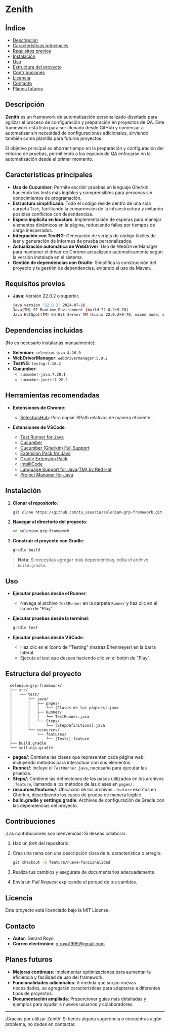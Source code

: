# Zenith

## Índice
- [Descripción](#descripción)
- [Características principales](#características-principales)
- [Requisitos previos](#requisitos-previos)
- [Instalación](#instalación)
- [Uso](#uso)
- [Estructura del proyecto](#estructura-del-proyecto)
- [Contribuciones](#contribuciones)
- [Licencia](#licencia)
- [Contacto](#contacto)
- [Planes futuros](#planes-futuros)

## Descripción
**Zenith** es un framework de automatización personalizado diseñado para agilizar el proceso de configuración y preparación en proyectos de QA. Este framework está listo para ser clonado desde GitHub y comenzar a automatizar sin necesidad de configuraciones adicionales, sirviendo también como plantilla para futuros proyectos.

El objetivo principal es ahorrar tiempo en la preparación y configuración del entorno de pruebas, permitiendo a los equipos de QA enfocarse en la automatización desde el primer momento.

## Características principales
- **Uso de Cucumber**: Permite escribir pruebas en lenguaje Gherkin, haciendo los tests más legibles y comprensibles para personas sin conocimientos de programación.
- **Estructura simplificada**: Todo el código reside dentro de una sola carpeta `Test`, facilitando la comprensión de la infraestructura y evitando posibles conflictos con dependencias.
- **Espera implícita en locators**: Implementación de esperas para manejar elementos dinámicos en la página, reduciendo fallos por tiempos de carga inesperados.
- **Integración con TestNG**: Generación de scripts de código fáciles de leer y generación de informes de prueba personalizados.
- **Actualización automática de WebDriver**: Uso de WebDriverManager para mantener el driver de Chrome actualizado automáticamente según la versión instalada en el sistema.
- **Gestión de dependencias con Gradle**: Simplifica la construcción del proyecto y la gestión de dependencias, evitando el uso de Maven.

## Requisitos previos
- **Java**: Versión 22.0.2 o superior.

  ```bash
  java version "22.0.2" 2024-07-16
  Java(TM) SE Runtime Environment (build 22.0.2+9-70)
  Java HotSpot(TM) 64-Bit Server VM (build 22.0.2+9-70, mixed mode, sharing)

## Dependencias incluidas
(No es necesario instalarlas manualmente):

- **Selenium**: `selenium-java:4.26.0`
- **WebDriverManager**: `webdrivermanager:5.9.2`
- **TestNG**: `testng:7.10.2`
- **Cucumber**:
  - `cucumber-java:7.20.1`
  - `cucumber-junit:7.20.1`

## Herramientas recomendadas

- **Extensiones de Chrome**:

  - [SelectorsHub](https://chrome.google.com/webstore/detail/selectorshub/xpath-and-selector-helper): Para copiar XPath relativos de manera eficiente.

- **Extensiones de VSCode**:

  - [Test Runner for Java](https://marketplace.visualstudio.com/items?itemName=vscjava.vscode-java-test)
  - [Cucumber](https://marketplace.visualstudio.com/items?itemName=alexkrechik.cucumberautocomplete)
  - [Cucumber (Gherkin) Full Support](https://marketplace.visualstudio.com/items?itemName=GherkinIndentation.cucumber-full)
  - [Extension Pack for Java](https://marketplace.visualstudio.com/items?itemName=vscjava.vscode-java-pack)
  - [Gradle Extension Pack](https://marketplace.visualstudio.com/items?itemName=richardwillis.vscode-gradle-extension-pack)
  - [IntelliCode](https://marketplace.visualstudio.com/items?itemName=VisualStudioExptTeam.vscodeintellicode)
  - [Language Support for Java(TM) by Red Hat](https://marketplace.visualstudio.com/items?itemName=redhat.java)
  - [Project Manager for Java](https://marketplace.visualstudio.com/items?itemName=vscjava.vscode-project-manager)

## Instalación

1. **Clonar el repositorio**:

   ```bash
   git clone https://github.com/tu_usuario/selenium-grp-framework.git

2. **Navegar al directorio del proyecto**:

   ```bash
   cd selenium-grp-framework
3. **Construir el proyecto con Gradle**:

   ```bash
   gradle build
  > **Nota**: Si necesitas agregar más dependencias, edita el archivo `build.gradle`.

## Uso

- **Ejecutar pruebas desde el Runner**:
  - Navega al archivo `TestRunner` en la carpeta `Runner` y haz clic en el ícono de "Play".

- **Ejecutar pruebas desde la terminal**:

  ```bash
  gradle test

- **Ejecutar pruebas desde VSCode**:
  - Haz clic en el ícono de "Testing" (matraz Erlenmeyer) en la barra lateral.
  - Ejecuta el test que desees haciendo clic en el botón de "Play".

## Estructura del proyecto

```plaintext
  selenium-grp-framework/
  ├── src/
  │   └── test/
  │       ├── java/
  │       │   ├── pages/
  │       │   │   └── [Clases de las páginas].java
  │       │   ├── Runner/
  │       │   │   └── TestRunner.java
  │       │   └── Steps/
  │       │       └── [StepDefinitions].java
  │       └── resources/
  │           └── features/
  │               └── [Tests].feature
  ├── build.gradle
  └── settings.gradle
```

- **pages/**: Contiene las clases que representan cada página web, incluyendo métodos para interactuar con sus elementos.
- **Runner/**: Incluye el `TestRunner.java`, necesario para ejecutar las pruebas.
- **Steps/**: Contiene las definiciones de los pasos utilizados en los archivos `.feature`, llamando a los métodos de las clases en `pages/`.
- **resources/features/**: Ubicación de los archivos `.feature` escritos en Gherkin, describiendo los casos de prueba de manera legible.
- **build.gradle y settings.gradle**: Archivos de configuración de Gradle con las dependencias del proyecto.

## Contribuciones

¡Las contribuciones son bienvenidas! Si deseas colaborar:

1. Haz un *fork* del repositorio.
2. Crea una rama con una descripción clara de tu característica o arreglo:

   ```bash
   git checkout -b feature/nueva-funcionalidad

3. Realiza tus cambios y asegúrate de documentarlos adecuadamente.
4. Envía un *Pull Request* explicando el porqué de tus cambios.

## Licencia

Este proyecto está licenciado bajo la MIT License.

## Contacto

- **Autor**: Gerard Royo
- **Correo electrónico**: [g.royo1999@gmail.com](mailto:g.royo1999@gmail.com)

## Planes futuros

- **Mejoras continuas**: Implementar optimizaciones para aumentar la eficiencia y facilidad de uso del framework.
- **Funcionalidades adicionales**: A medida que surjan nuevas necesidades, se agregarán características para adaptarse a diferentes tipos de proyectos.
- **Documentación ampliada**: Proporcionar guías más detalladas y ejemplos para ayudar a nuevos usuarios y colaboradores.

---

¡Gracias por utilizar Zenith! Si tienes alguna sugerencia o encuentras algún problema, no dudes en contactar.
